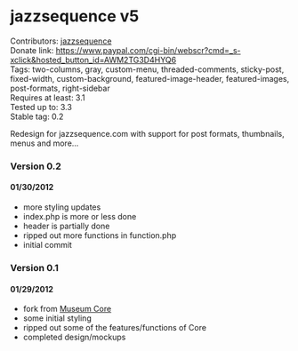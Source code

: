 # jazzsequence v5
Contributors: <a href="https://github.com/jazzsequence">jazzsequence</a>  
Donate link: https://www.paypal.com/cgi-bin/webscr?cmd=_s-xclick&hosted_button_id=AWM2TG3D4HYQ6  
Tags: two-columns, gray, custom-menu, threaded-comments, sticky-post, fixed-width, custom-background, featured-image-header, featured-images, post-formats, right-sidebar  
Requires at least: 3.1  
Tested up to: 3.3  
Stable tag: 0.2

Redesign for jazzsequence.com with support for post formats, thumbnails, menus and more...

### Version 0.2
#### 01/30/2012

* more styling updates
* index.php is more or less done
* header is partially done
* ripped out more functions in function.php
* initial commit

### Version 0.1
#### 01/29/2012

* fork from <a href="https://github.com/jazzsequence/AP-Museum_Core">Museum Core</a>
* some initial styling
* ripped out some of the features/functions of Core
* completed design/mockups